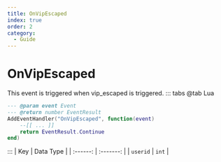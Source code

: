 ```yaml
---
title: OnVipEscaped
index: true
order: 2
category:
  - Guide
---
```


# OnVipEscaped
This event is triggered when vip_escaped is triggered.
::: tabs
@tab Lua
```lua
--- @param event Event
--- @return number EventResult
AddEventHandler("OnVipEscaped", function(event)
    --[[ ... ]]
    return EventResult.Continue
end)
```

:::
|    Key   | Data Type |
| :------: | :-------: |
| `userid` |   `int`   |